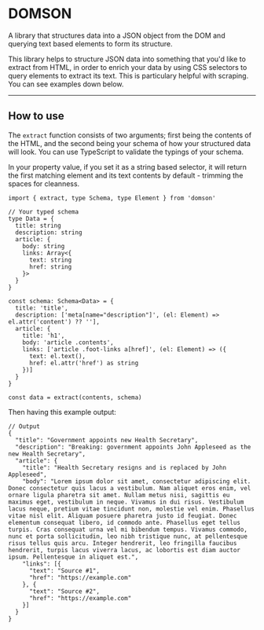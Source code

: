 # DOMSON

A library that structures data into a JSON object from the DOM and querying text based elements to form its structure.

This library helps to structure JSON data into something that you'd like to extract from HTML, in order to enrich your data by using CSS selectors to query elements to extract its text. This is particulary helpful with scraping. You can see examples down below.

-------

## How to use

The `extract` function consists of two arguments; first being the contents of the HTML, and the second being your schema of how your structured data will look. You can use TypeScript to validate the typings of your schema.

In your property value, if you set it as a string based selector, it will return the first matching element and its text contents by default - trimming the spaces for cleanness.

```
import { extract, type Schema, type Element } from 'domson'

// Your typed schema
type Data = {
  title: string
  description: string
  article: {
    body: string
    links: Array<{
      text: string
      href: string
    }>
  }
}

const schema: Schema<Data> = {
  title: 'title',
  description: ['meta[name="description"]', (el: Element) => el.attr('content') ?? ''],
  article: {
    title: 'h1',
    body: 'article .contents',
    links: ['article .foot-links a[href]', (el: Element) => ({
      text: el.text(),
      href: el.attr('href') as string
    })]
  }
} 

const data = extract(contents, schema)
```

Then having this example output:

```
// Output
{
  "title": "Government appoints new Health Secretary",
  "description": "Breaking: government appoints John Appleseed as the new Health Secretary",
  "article": {
    "title": "Health Secretary resigns and is replaced by John Appleseed",
    "body": "Lorem ipsum dolor sit amet, consectetur adipiscing elit. Donec consectetur quis lacus a vestibulum. Nam aliquet eros enim, vel ornare ligula pharetra sit amet. Nullam metus nisi, sagittis eu maximus eget, vestibulum in neque. Vivamus in dui risus. Vestibulum lacus neque, pretium vitae tincidunt non, molestie vel enim. Phasellus vitae nisl elit. Aliquam posuere pharetra justo id feugiat. Donec elementum consequat libero, id commodo ante. Phasellus eget tellus turpis. Cras consequat urna vel mi bibendum tempus. Vivamus commodo, nunc et porta sollicitudin, leo nibh tristique nunc, at pellentesque risus tellus quis arcu. Integer hendrerit, leo fringilla faucibus hendrerit, turpis lacus viverra lacus, ac lobortis est diam auctor ipsum. Pellentesque in aliquet est.",
    "links": [{
      "text": "Source #1",
      "href": "https://example.com"
    }, {
      "text": "Source #2",
      "href": "https://example.com"
    }]
  }
}
```